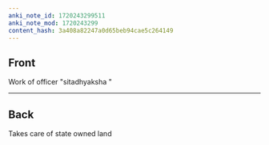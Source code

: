 ```yaml
---
anki_note_id: 1720243299511
anki_note_mod: 1720243299
content_hash: 3a408a82247a0d65beb94cae5c264149
---
```


## Front

Work of officer "sitadhyaksha "

<hr/>

## Back

Takes care of state owned land